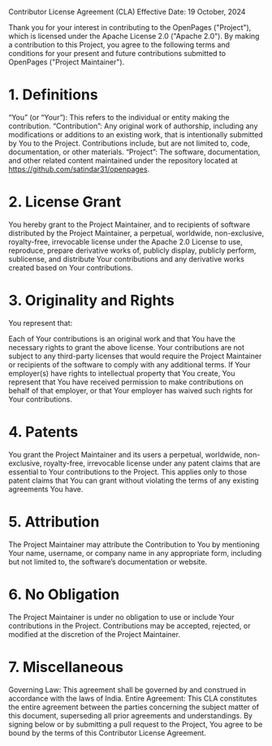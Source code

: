 Contributor License Agreement (CLA) Effective Date: 19 October, 2024

Thank you for your interest in contributing to the OpenPages ("Project"), which is licensed under the Apache License 2.0 ("Apache 2.0"). By making a contribution to this Project, you agree to the following terms and conditions for your present and future contributions submitted to OpenPages ("Project Maintainer").

# 1. Definitions
“You” (or “Your”): This refers to the individual or entity making the contribution.
“Contribution”: Any original work of authorship, including any modifications or additions to an existing work, that is intentionally submitted by You to the Project. Contributions include, but are not limited to, code, documentation, or other materials.
“Project”: The software, documentation, and other related content maintained under the repository located at https://github.com/satindar31/openpages.
# 2. License Grant
You hereby grant to the Project Maintainer, and to recipients of software distributed by the Project Maintainer, a perpetual, worldwide, non-exclusive, royalty-free, irrevocable license under the Apache 2.0 License to use, reproduce, prepare derivative works of, publicly display, publicly perform, sublicense, and distribute Your contributions and any derivative works created based on Your contributions.

# 3. Originality and Rights
You represent that:

Each of Your contributions is an original work and that You have the necessary rights to grant the above license.
Your contributions are not subject to any third-party licenses that would require the Project Maintainer or recipients of the software to comply with any additional terms.
If Your employer(s) have rights to intellectual property that You create, You represent that You have received permission to make contributions on behalf of that employer, or that Your employer has waived such rights for Your contributions.
# 4. Patents
You grant the Project Maintainer and its users a perpetual, worldwide, non-exclusive, royalty-free, irrevocable license under any patent claims that are essential to Your contributions to the Project. This applies only to those patent claims that You can grant without violating the terms of any existing agreements You have.

# 5. Attribution
The Project Maintainer may attribute the Contribution to You by mentioning Your name, username, or company name in any appropriate form, including but not limited to, the software’s documentation or website.

# 6. No Obligation
The Project Maintainer is under no obligation to use or include Your contributions in the Project. Contributions may be accepted, rejected, or modified at the discretion of the Project Maintainer.

# 7. Miscellaneous
Governing Law: This agreement shall be governed by and construed in accordance with the laws of India.
Entire Agreement: This CLA constitutes the entire agreement between the parties concerning the subject matter of this document, superseding all prior agreements and understandings.
By signing below or by submitting a pull request to the Project, You agree to be bound by the terms of this Contributor License Agreement.
